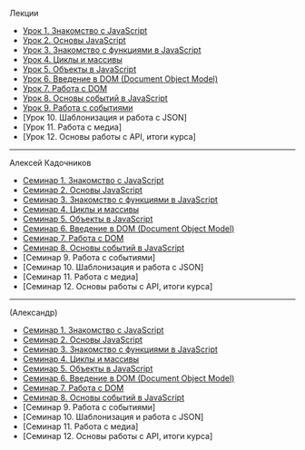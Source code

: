 Лекции

- [Урок 1. Знакомство с JavaScript](https://youtu.be/_Sk4izRzeZc)
- [Урок 2. Основы JavaScript](https://youtu.be/tPfSao5yIFg)
- [Урок 3. Знакомство с функциями в JavaScript](https://youtu.be/uyUfnW2hc5Y)
- [Урок 4. Циклы и массивы](https://youtu.be/nL3frUg9zTA)
- [Урок 5. Объекты в JavaScript](https://youtu.be/0PAhWG0LWZE)
- [Урок 6. Введение в DOM (Document Object Model)](https://youtu.be/yInB1_dSmDg)
- [Урок 7. Работа с DOM](https://youtu.be/d1rFy8wbdvA)
- [Урок 8. Основы событий в JavaScript](https://youtu.be/ES5gjos17ck)
- [Урок 9. Работа с событиями](https://youtu.be/15l8ac1JEO0)
- [Урок 10. Шаблонизация и работа с JSON]
- [Урок 11. Работа с медиа]
- [Урок 12. Основы работы с API, итоги курса]

---

Алексей Кадочников

- [Семинар 1. Знакомство с JavaScript](https://youtu.be/QirddaNt4sE)
- [Семинар 2. Основы JavaScript](https://youtu.be/A54q8c2clIY)
- [Семинар 3. Знакомство с функциями в JavaScript](https://youtu.be/DZhcOvDe2xI)
- [Семинар 4. Циклы и массивы](https://youtu.be/csGGrXMl7us)
- [Семинар 5. Объекты в JavaScript](https://youtu.be/WvucBMLevJA)
- [Семинар 6. Введение в DOM (Document Object Model)](https://youtu.be/TniIcvznx7Y)
- [Семинар 7. Работа с DOM](https://youtu.be/szCFlwv5FDc)
- [Семинар 8. Основы событий в JavaScript](https://youtu.be/KY1WDLEJWM4)
- [Семинар 9. Работа с событиями]
- [Семинар 10. Шаблонизация и работа с JSON]
- [Семинар 11. Работа с медиа]
- [Семинар 12. Основы работы с API, итоги курса]

---

(Александр)

- [Семинар 1. Знакомство с JavaScript](https://youtu.be/RzxI2VdUq9M)
- [Семинар 2. Основы JavaScript](https://youtu.be/8BVzkUGfchk)
- [Семинар 3. Знакомство с функциями в JavaScript](https://youtu.be/bpU62mSgC1E)
- [Семинар 4. Циклы и массивы](https://youtu.be/cB0cPZhBAy8)
- [Семинар 5. Объекты в JavaScript](https://youtu.be/5EBRKgqZzcA)
- [Семинар 6. Введение в DOM (Document Object Model)](https://youtu.be/PjmVxvDFCl4)
- [Семинар 7. Работа с DOM](https://youtu.be/yDu9TTgLM7c)
- [Семинар 8. Основы событий в JavaScript](https://youtu.be/K5LeURVP1Yo)
- [Семинар 9. Работа с событиями]
- [Семинар 10. Шаблонизация и работа с JSON]
- [Семинар 11. Работа с медиа]
- [Семинар 12. Основы работы с API, итоги курса]
